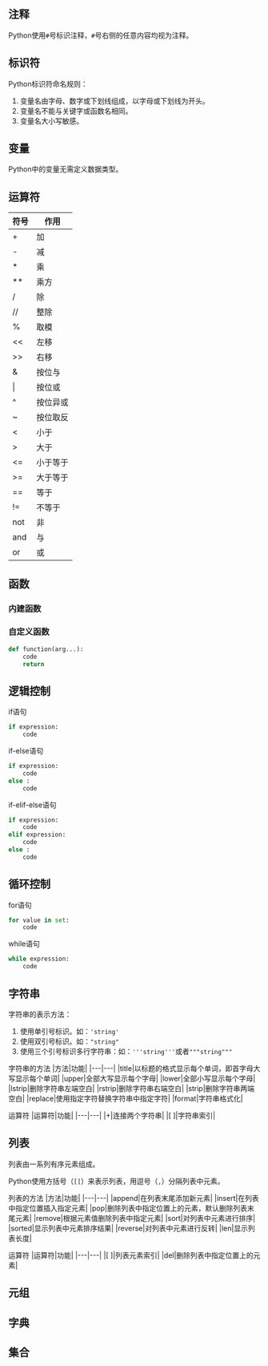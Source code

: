 ## 注释

Python使用`#`号标识注释，`#`号右侧的任意内容均视为注释。

## 标识符

Python标识符命名规则：
1. 变量名由字母、数字或下划线组成，以字母或下划线为开头。
2. 变量名不能与关键字或函数名相同。
3. 变量名大小写敏感。

## 变量

Python中的变量无需定义数据类型。

## 运算符

|符号|作用|
|---|---|
|+|加|
|-|减|
|*|乘|
|**|乘方|
|/|除|
|//|整除|
|%|取模|
|<<|左移|
|>>|右移|
|&|按位与|
|\||按位或|
|^|按位异或|
|~|按位取反|
|<|小于|
|>|大于|
|<=|小于等于|
|>=|大于等于|
|==|等于|
|!=|不等于|
|not|非|
|and|与|
|or|或|

## 函数

### 内建函数

### 自定义函数

``` Python
def function(arg...):
    code
    return
```

## 逻辑控制

if语句
``` Python
if expression:
    code
```

if-else语句
``` Python
if expression:
    code
else :
    code
```

if-elif-else语句
``` Python
if expression:
    code
elif expression:
    code
else :
    code
```

## 循环控制

for语句
``` Python
for value in set:
    code
```

while语句
``` Python
while expression:
    code
```

## 字符串

字符串的表示方法：
1. 使用单引号标识。如：`'string'`
2. 使用双引号标识。如：`"string"`
3. 使用三个引号标识多行字符串：如：`'''string'''`或者`"""string"""`

字符串的方法
|方法|功能|
|---|---|
|title|以标题的格式显示每个单词，即首字母大写显示每个单词|
|upper|全部大写显示每个字母|
|lower|全部小写显示每个字母|
|lstrip|删除字符串左端空白|
|rstrip|删除字符串右端空白|
|strip|删除字符串两端空白|
|replace|使用指定字符替换字符串中指定字符|
|format|字符串格式化|

运算符
|运算符|功能|
|---|---|
|+|连接两个字符串|
|[ ]|字符串索引|

## 列表

列表由一系列有序元素组成。

Python使用方括号（`[]`）来表示列表，用逗号（`,`）分隔列表中元素。

列表的方法
|方法|功能|
|---|---|
|append|在列表末尾添加新元素|
|insert|在列表中指定位置插入指定元素|
|pop|删除列表中指定位置上的元素，默认删除列表末尾元素|
|remove|根据元素值删除列表中指定元素|
|sort|对列表中元素进行排序|
|sorted|显示列表中元素排序结果|
|reverse|对列表中元素进行反转|
|len|显示列表长度|

运算符
|运算符|功能|
|---|---|
|[ ]|列表元素索引|
|del|删除列表中指定位置上的元素|

## 元组

## 字典

## 集合
